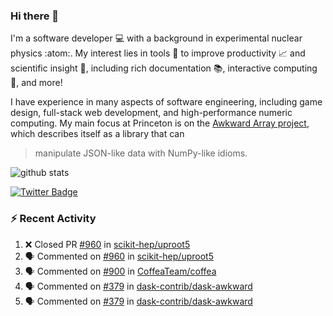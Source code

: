 ### Hi there 👋 

I'm a software developer 💻 with a background in experimental nuclear physics :atom:. My interest lies in tools :wrench: to improve productivity :chart_with_upwards_trend: and scientific insight :telescope:, including rich documentation 📚, interactive computing 🧮, and more! 

I have experience in many aspects of software engineering, including game design, full-stack web development, and high-performance numeric computing. My main focus at Princeton is on the [Awkward Array project](awkward-array.org/), which describes itself as a library that can 
> manipulate JSON-like data with NumPy-like idioms.

![github stats](https://github-readme-stats.vercel.app/api?username=agoose77&show_icons=true&hide_rank=true&hide_title=true&bg_color=30,e76445,904e95&text_color=efe3ec&icon_color=efe3ec)
<!--
**agoose77/agoose77** is a ✨ _special_ ✨ repository because its `README.md` (this file) appears on your GitHub profile.

Here are some ideas to get you started:

- 🔭 I’m currently working on ...
- 🌱 I’m currently learning ...
- 👯 I’m looking to collaborate on ...
- 🤔 I’m looking for help with ...
- 💬 Ask me about ...
- 📫 How to reach me: ...
- 😄 Pronouns: ...
- ⚡ Fun fact: ...
-->

[![Twitter Badge](https://img.shields.io/twitter/follow/agoose77?style=flat-square&logo=Twitter&logoColor=white&color=cornflowerblue)](https://twitter.com/agoose77)

### :zap: Recent Activity

<!--START_SECTION:activity-->
1. ❌ Closed PR [#960](https://github.com/scikit-hep/uproot5/pull/960) in [scikit-hep/uproot5](https://github.com/scikit-hep/uproot5)
2. 🗣 Commented on [#960](https://github.com/scikit-hep/uproot5/pull/960#issuecomment-1746626678) in [scikit-hep/uproot5](https://github.com/scikit-hep/uproot5)
3. 🗣 Commented on [#900](https://github.com/CoffeaTeam/coffea/pull/900#issuecomment-1746624361) in [CoffeaTeam/coffea](https://github.com/CoffeaTeam/coffea)
4. 🗣 Commented on [#379](https://github.com/dask-contrib/dask-awkward/pull/379#issuecomment-1745817499) in [dask-contrib/dask-awkward](https://github.com/dask-contrib/dask-awkward)
5. 🗣 Commented on [#379](https://github.com/dask-contrib/dask-awkward/pull/379#issuecomment-1745747363) in [dask-contrib/dask-awkward](https://github.com/dask-contrib/dask-awkward)
<!--END_SECTION:activity-->
